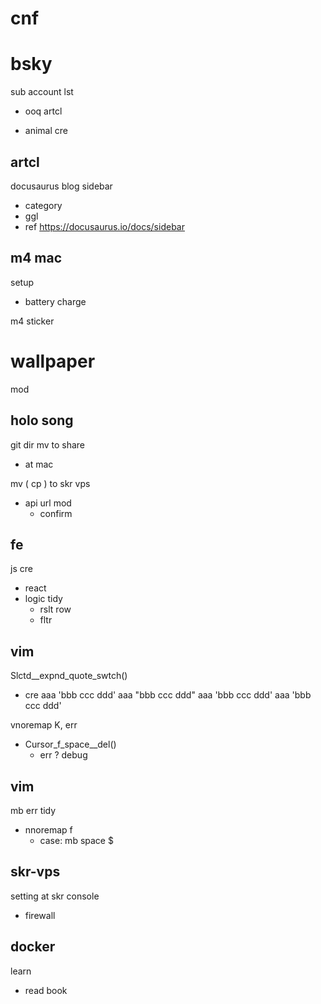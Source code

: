 
# cnf


# bsky

sub account lst
- ooq artcl

- animal cre


## artcl

docusaurus blog sidebar
- category
- ggl
- ref https://docusaurus.io/docs/sidebar


## m4 mac

setup
- battery charge


m4 sticker


# wallpaper

mod


## holo song

git dir mv to share
- at mac


mv ( cp ) to skr vps
- api url mod
  - confirm


## fe

js cre
- react
- logic tidy
  - rslt row
  - fltr


## vim

Slctd__expnd_quote_swtch()
- cre
  aaa 'bbb ccc ddd'
  aaa "bbb ccc ddd"
  aaa 'bbb ccc ddd'
  aaa 'bbb ccc ddd'

vnoremap K, err
- Cursor_f_space__del()
  - err ?  debug


## vim

mb err tidy
- nnoremap f
  - case: mb space $


## skr-vps

setting at skr console
- firewall


## docker

learn
- read book



